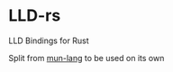 # LLD-rs

LLD Bindings for Rust

Split from [mun-lang](https://github.com/mun-lang/mun) to be used on its own
